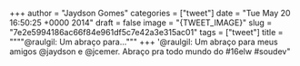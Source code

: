 
+++
author = "Jaydson Gomes"
categories = ["tweet"]
date = "Tue May 20 16:50:25 +0000 2014"
draft = false
image = "{TWEET_IMAGE}"
slug = "7e2e5994186ac66f84e961df5c7e42a3e315ac01"
tags = ["tweet"]
title = """"@raulgil: Um abraço para..."""
+++
'@raulgil: Um abraço para meus amigos @jaydson e @jcemer. Abraço pra todo mundo do #16elw #soudev"
